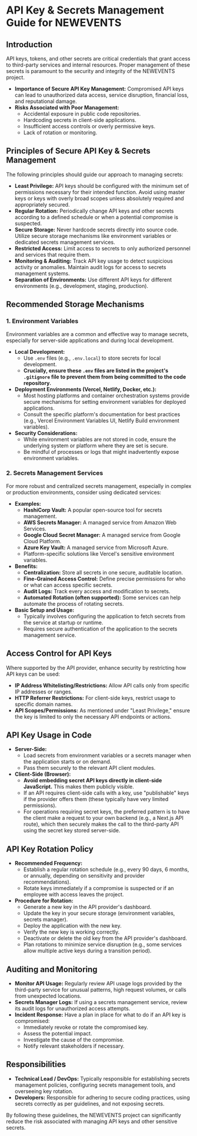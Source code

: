 # API Key & Secrets Management Guide for NEWEVENTS

## Introduction

API keys, tokens, and other secrets are critical credentials that grant access to third-party services and internal resources. Proper management of these secrets is paramount to the security and integrity of the NEWEVENTS project.

*   **Importance of Secure API Key Management:** Compromised API keys can lead to unauthorized data access, service disruption, financial loss, and reputational damage.
*   **Risks Associated with Poor Management:**
    *   Accidental exposure in public code repositories.
    *   Hardcoding secrets in client-side applications.
    *   Insufficient access controls or overly permissive keys.
    *   Lack of rotation or monitoring.

## Principles of Secure API Key & Secrets Management

The following principles should guide our approach to managing secrets:

*   **Least Privilege:** API keys should be configured with the minimum set of permissions necessary for their intended function. Avoid using master keys or keys with overly broad scopes unless absolutely required and appropriately secured.
*   **Regular Rotation:** Periodically change API keys and other secrets according to a defined schedule or when a potential compromise is suspected.
*   **Secure Storage:** Never hardcode secrets directly into source code. Utilize secure storage mechanisms like environment variables or dedicated secrets management services.
*   **Restricted Access:** Limit access to secrets to only authorized personnel and services that require them.
*   **Monitoring & Auditing:** Track API key usage to detect suspicious activity or anomalies. Maintain audit logs for access to secrets management systems.
*   **Separation of Environments:** Use different API keys for different environments (e.g., development, staging, production).

## Recommended Storage Mechanisms

### 1. Environment Variables

Environment variables are a common and effective way to manage secrets, especially for server-side applications and during local development.

*   **Local Development:**
    *   Use `.env` files (e.g., `.env.local`) to store secrets for local development.
    *   **Crucially, ensure these `.env` files are listed in the project's `.gitignore` file to prevent them from being committed to the code repository.**
*   **Deployment Environments (Vercel, Netlify, Docker, etc.):**
    *   Most hosting platforms and container orchestration systems provide secure mechanisms for setting environment variables for deployed applications.
    *   Consult the specific platform's documentation for best practices (e.g., Vercel Environment Variables UI, Netlify Build environment variables).
*   **Security Considerations:**
    *   While environment variables are not stored in code, ensure the underlying system or platform where they are set is secure.
    *   Be mindful of processes or logs that might inadvertently expose environment variables.

### 2. Secrets Management Services

For more robust and centralized secrets management, especially in complex or production environments, consider using dedicated services:

*   **Examples:**
    *   **HashiCorp Vault:** A popular open-source tool for secrets management.
    *   **AWS Secrets Manager:** A managed service from Amazon Web Services.
    *   **Google Cloud Secret Manager:** A managed service from Google Cloud Platform.
    *   **Azure Key Vault:** A managed service from Microsoft Azure.
    *   Platform-specific solutions like Vercel's sensitive environment variables.
*   **Benefits:**
    *   **Centralization:** Store all secrets in one secure, auditable location.
    *   **Fine-Grained Access Control:** Define precise permissions for who or what can access specific secrets.
    *   **Audit Logs:** Track every access and modification to secrets.
    *   **Automated Rotation (often supported):** Some services can help automate the process of rotating secrets.
*   **Basic Setup and Usage:**
    *   Typically involves configuring the application to fetch secrets from the service at startup or runtime.
    *   Requires secure authentication of the application to the secrets management service.

## Access Control for API Keys

Where supported by the API provider, enhance security by restricting how API keys can be used:

*   **IP Address Whitelisting/Restrictions:** Allow API calls only from specific IP addresses or ranges.
*   **HTTP Referrer Restrictions:** For client-side keys, restrict usage to specific domain names.
*   **API Scopes/Permissions:** As mentioned under "Least Privilege," ensure the key is limited to only the necessary API endpoints or actions.

## API Key Usage in Code

*   **Server-Side:**
    *   Load secrets from environment variables or a secrets manager when the application starts or on demand.
    *   Pass them securely to the relevant API client modules.
*   **Client-Side (Browser):**
    *   **Avoid embedding secret API keys directly in client-side JavaScript.** This makes them publicly visible.
    *   If an API requires client-side calls with a key, use "publishable" keys if the provider offers them (these typically have very limited permissions).
    *   For operations requiring secret keys, the preferred pattern is to have the client make a request to your own backend (e.g., a Next.js API route), which then securely makes the call to the third-party API using the secret key stored server-side.

## API Key Rotation Policy

*   **Recommended Frequency:**
    *   Establish a regular rotation schedule (e.g., every 90 days, 6 months, or annually, depending on sensitivity and provider recommendations).
    *   Rotate keys immediately if a compromise is suspected or if an employee with access leaves the project.
*   **Procedure for Rotation:**
    *   Generate a new key in the API provider's dashboard.
    *   Update the key in your secure storage (environment variables, secrets manager).
    *   Deploy the application with the new key.
    *   Verify the new key is working correctly.
    *   Deactivate or delete the old key from the API provider's dashboard.
    *   Plan rotations to minimize service disruption (e.g., some services allow multiple active keys during a transition period).

## Auditing and Monitoring

*   **Monitor API Usage:** Regularly review API usage logs provided by the third-party service for unusual patterns, high request volumes, or calls from unexpected locations.
*   **Secrets Manager Logs:** If using a secrets management service, review its audit logs for unauthorized access attempts.
*   **Incident Response:** Have a plan in place for what to do if an API key is compromised:
    *   Immediately revoke or rotate the compromised key.
    *   Assess the potential impact.
    *   Investigate the cause of the compromise.
    *   Notify relevant stakeholders if necessary.

## Responsibilities

*   **Technical Lead / DevOps:** Typically responsible for establishing secrets management policies, configuring secrets management tools, and overseeing key rotation.
*   **Developers:** Responsible for adhering to secure coding practices, using secrets correctly as per guidelines, and not exposing secrets.

By following these guidelines, the NEWEVENTS project can significantly reduce the risk associated with managing API keys and other sensitive secrets.
